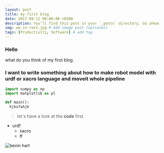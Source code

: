 ```yaml
---
layout: post
title: my first blog
date: 2017-09-12 00:00:00 +0300
description: You’ll find this post in your `_posts` directory. Go ahead and edit it and re-build the site to see your changes. # Add post description (optional)
img: we-in-rest.jpg # Add image post (optional)
tags: [Productivity, Software] # add tag
---
```


### Hello

what do you think of my first blog.

### I want to write something about how to make robot model with urdf or xacro language and moveit whole pipeline
```python
import numpy as np
import matplotlib as pl

def main():
  hjksfahjk
```

>let's have a look at the **code** first.
* urdf
  * xacro
  * tf


![kevin hart]()
